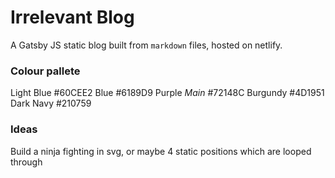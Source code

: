 # Irrelevant Blog

A Gatsby JS static blog built from `markdown` files, hosted on netlify.

### Colour pallete

Light Blue #60CEE2
Blue #6189D9
Purple _Main_ #72148C
Burgundy #4D1951
Dark Navy #210759

### Ideas

Build a ninja fighting in svg, or maybe 4 static positions which are looped through
